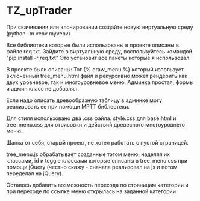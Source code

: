 # TZ_upTrader

При скачивании или клонировании создайте новую виртуальную среду (python -m venv myvenv)

Все библиотеки которые были использованы в проекте описаны в файле req.txt. Зайдите в виртуальную среду, воспользуйтесь командой "pip install -r req.txt"
Это установит все пакеты которые я использовал.

В проекте были описаны:
  Тэг {% draw_menu %} который изпользует включенный tree_menu.html файл и рекурсивно может рендерить как двух уровневое, так и многоуровневое меню.
  Админка простая, формы и админ класс не добавлял.
  
  Если надо описать древообразную таблицу в админке могу реализовать ее при помощи MPTT библеотеки.
  
  Для стиля использовано два .css файла. style.css для base.html и tree_menu.css для отрисовки и действий древесного многоуровнего меню.
  
  Шапка от себя, старый проект, не хотел работать с пустой страницей.
  
  tree_menu.js обрабатывает созданные тэгом меню, наделяя их классами, id и toggle классами которые описаны в tree_menu.css при помощи jQuery (честно скажу - сначала реализовал на js и потом переделал на jQuery).

Осталось добавить возможность перехода по страницам категории и при переходе по ссылке меню открылась на заданной категории.
